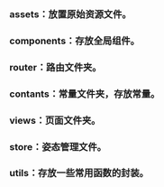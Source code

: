 ### assets：放置原始资源文件。

### components：存放全局组件。

### router：路由文件夹。

### contants：常量文件夹，存放常量。

### views：页面文件夹。


### store：姿态管理文件。

### utils：存放一些常用函数的封装。